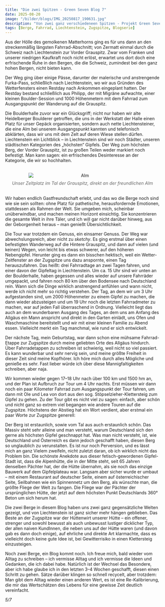 ```yaml
---
title: "Die zwei Spitzen - Green Seven Blog 7"
date: 2025-08-20
image: "/bilder/blogs/IMG_20250817_190631.jpg"
description: "Von zwei ganz verschiedeneen Spitzen - Projekt Green Seven"
tags: [Berge, Fahrrad, Liechtenstein, Zugspitze, Blogserie]
---
```



Aus der Hölle des gemolkenen Matterhorns ging es für uns dann an den streckenmäßig längsten Fahrrad-Abschnitt; von Zermatt einmal durch die Schweiz nach Liechtenstein zur Vorder Grauspitz. Zwar vom Franken und unserer niedrigen Kaufkraft noch nicht erlöst, erwartet uns dort doch eine erfrischende Ruhe in den Bergen, die die Schweiz, zumindest bei den ganz hohen Bergen, nicht bieten kann.  

Der Weg ging über einige Pässe, darunter der malerische und anstrengende Furka-Pass, schließlich nach Liechtenstein, wo wir aus Gründen des Wetterfensters einen Restday nach Ankommen eingeplant hatten. Der Restday bestand schließlich aus Philipp, der mit Migräne aufwachte, einer kleinen Boulder-Session und 1000 Höhenmetern mit dem Fahrrad zum Ausgangspunkt der Wanderung auf die Grauspitz.  

Die Boulderhalle zuvor war ein Glücksgriff; nicht nur haben wir alte Heidelberger Boulderer getroffen, die uns in der Werkstatt der Halle einen Platz für unser Gepäck organisierten, sondern auch nette Liechtensteiner, die eine Alm bei unserem Ausgangspunkt kannten und telefonisch abklärten, dass wir uns mit dem Zelt auf deren Wiese stellen dürfen. Liechtenstein ein Lichtblick – in Liechtenstein sind wir noch Städter, unseren städtischen Kategorien des „höchsten“ Gipfels. Der Weg zum höchsten Berg, der Vorder Grauspitz, ist zu großen Teilen weder markiert noch befestigt. Man kann sagen: ein erfrischendes Desinteresse an der Kategorie, die wir so hochhalten.  


<figure style="margin: 2rem 0; text-align: center;">
  <img src="/bilder/blogs/IMG_20250817_190631.jpg" alt="Alm" style="display: block; margin: 0 auto; max-width: 70%; height: auto;" />
  <figcaption style="font-size: 0.9rem; color: #666; font-style: italic; margin-top: 0.5rem;">Unser Zeltplatz im Tal der Grauspitz, direkt an der freundlichen Alm 
  </figcaption>
</figure>

Wir haben endlich Gastfreundschaft erlebt, und das wo die Berge noch sind wie sie sein sollten: ohne Platz für pathetische, herausfordernde Emotionen, stattdessen als Rahmen der Welt. Sie umgeben mich, scheinbar unüberwindbar, und machen meinen Horizont einsichtig. Sie konzentrieren die gesamte Welt in ihre Täler, und ich will gar nicht darüber hinweg, aus der Geborgenheit heraus – man genießt Übersichtlichkeit.  

Die Tour war trotzdem ein Genuss, ein einsamer Genuss. Der Weg war abwechslungsreich, aber nicht zu *sketchy*. Es ging erstmal über einen befestigten Wanderweg auf die Hintere Grauspitz, und dann auf vielen (und keinen) Wegen, von leicht bis etwas schwerer, auf den höheren Nebengipfel. Herunter ging es dann ein bisschen hektisch, weil ein Wetter-Zeitfenster an der Zugspitze uns dazu anspornte, einen Tag herauszufahren. Das heißt: drei Fahrradtage an zwei Tagen fahren, und einer davon der Gipfeltag in Liechtenstein. Um ca. 15 Uhr sind wir unten an der Boulderhalle, haben gegessen und alles wieder auf unsere Fahrräder umgepackt, und fahren noch 80 km über den Bodensee nach Deutschland rein. Wann sich die Dinge wirklich anstrengend anfühlen und wann nicht, werde ich nicht mehr so richtig verstehen. Der Tag, an dem wir um 3 Uhr aufgestanden sind, um 2000 Höhenmeter zu einem Gipfel zu machen, die dann wieder abzusteigen und um 19 Uhr noch die letzten Fahrradmeter zu machen, war auf jeden Fall überraschend in Ordnung. Vielleicht liegt das auch an dem wunderbaren Ausgang des Tages, an dem uns am Anfang des Allgäus ein Mann anspricht und direkt in den Garten einlädt, uns Ofen und Waschmaschine bereitstellt und wir mit einer kleinen Familie zu Abend essen. Vielleicht merkt ein Tag manchmal, wie rund er sich entwickelt.  

Der nächste Tag, mein Geburtstag, war dann schon eine mühsame Fahrrad-Etappe zur Zugspitze durch meine geliebten Orte des Allgäus hindurch. Über Fahrradetappen zu schreiben ist schwierig, weil nicht so viel passiert. Es kann wunderbar und sehr nervig sein, und meine größte Freiheit in dieser Zeit sind meine Kopfhörer. Ich höre mich durch alles Mögliche und genieße es sehr. Fast lieber würde ich über diese Mannigfaltigkeiten schreiben, aber naja.  

Wir kommen wieder gegen 17–18 Uhr nach über 100 km und 1500 hm an, und der Plan ist Aufbruch zur Tour um 4 Uhr nachts. Erst müssen wir dann noch ein paar Kilometer Fahrrad zum Ausgangspunkt der Tour fahren, um dann mit Ole und Lea von dort aus den sog. Stöpselzieher-Klettersteig zum Gipfel zu gehen. Zu der Tour gibt es nicht viel zu sagen: einfach, aber schön und nicht ganz so extrem viel begangen wie andere Touren auf die Zugspitze. Höchstens der Abstieg hat ein Wort verdient, aber erstmal ein paar Worte zur Zugspitze generell:  

Der Berg ist erstaunlich, sowie vom Tal aus auch erstaunlich schön. Das Massiv steht sehr alleine und man versteht, warum Deutschland sich den gerne als höchsten Gipfel geschnappt hat. Was man nicht versteht, ist, wie Deutschland und Österreich es dann jedoch geschafft haben, diesen Berg so unglaublich zu verunstalten. Es ist nur noch Perversion, und es lässt mich an ganz Vielem zweifeln, nicht zuletzt daran, ob ich wirklich nicht das Problem bin. Die schönste Anekdote aus dieser fetisch-gewordenen Gipfel-Stadt ist, dass die Alpenhütte, die in der Mitte steht, seit 65 Jahren denselben Pächter hat, der die Hütte übernahm, als sie noch das einzige Bauwerk auf dem Gipfelplateau war. Langsam aber sicher wurde er umbaut – mit einem Restaurant auf deutscher Seite, einem auf österreichischer Seite, Seilbahnen wie ein Spinnennetz um den Berg, als wünschte man, die größte Fliege der Welt zu fangen. Die Fliege war der Pächter der ursprünglichen Hütte, der jetzt auf dem höchsten Punkt Deutschlands 360° Beton um sich herum hat.  

Die zwei Berge in diesem Blog haben uns zwei ganz gegensätzliche Welten gezeigt, und von Liechtenstein ist ganz sicher mehr hängen geblieben. Das Beste an der Zugspitze war der Hüttenwirt unserer Hütte – ein offener, strenger und sowohl bewusst als auch unbewusst lustiger dicklicher Typ, der allen naiven KundInnen, die neben uns auf der Hütte waren (und davon gab es dann doch einige), auf ehrliche und direkte Art klarmachte, dass es vielleicht doch keine gute Idee ist, bei Gewitterrisiko in einen Klettersteig einzusteigen.  

Noch zwei Berge, ein Blog kommt noch. Ich freue mich, bald wieder vom Alltag zu schreiben – ich vermisse Alltag und ich vermisse die Ideen und Gedanken, die ich dabei habe. Natürlich ist der Wechsel das Besondere, aber ich habe glaube ich in den letzten 3–4 Wochen geschafft, diesen einen Schritt zu gehen. Sätze darüber klingen so schnell recycelt, aber trotzdem: Man gibt dem Alltag wieder einen anderen Wert, es ist eine Re-Kalibrierung, die mir das Wertschätzen des Lebens für eine gewisse Zeit deutlich vereinfacht.  

*5/7*